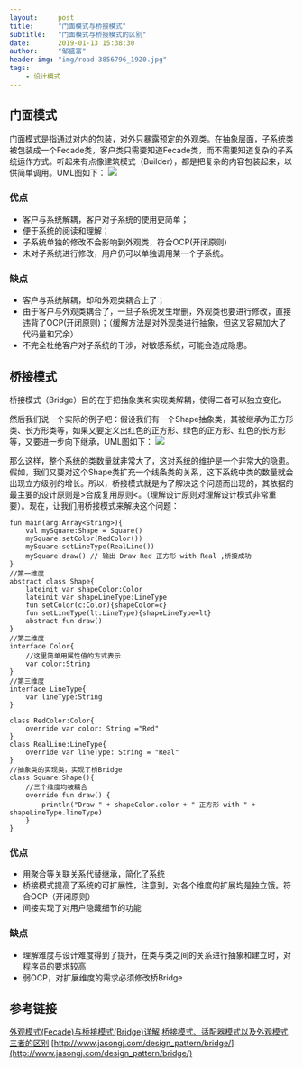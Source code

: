 ```yaml
---
layout:     post
title:      "门面模式与桥接模式"
subtitle:   "门面模式与桥接模式的区别"
date:       2019-01-13 15:38:30
author:     "邹盛富"
header-img: "img/road-3856796_1920.jpg"
tags:
    - 设计模式
---
```


## 门面模式
门面模式是指通过对内的包装，对外只暴露预定的外观类。在抽象层面，子系统类被包装成一个Fecade类，客户类只需要知道Fecade类，而不需要知道复杂的子系统运作方式。听起来有点像建筑模式（Builder），都是把复杂的内容包装起来，以供简单调用。UML图如下：
![](https://res.cloudinary.com/bytedance14/image/upload/v1547367197/Lark20190113-161156.png)

### 优点
- 客户与系统解耦，客户对子系统的使用更简单；
- 便于系统的阅读和理解；
- 子系统单独的修改不会影响到外观类，符合OCP(开闭原则)
- 未对子系统进行修改，用户仍可以单独调用某一个子系统。

### 缺点
- 客户与系统解耦，却和外观类耦合上了；
- 由于客户与外观类耦合了，一旦子系统发生增删，外观类也要进行修改，直接违背了OCP(开闭原则)；（缓解方法是对外观类进行抽象，但这又容易加大了代码量和冗余）
- 不完全杜绝客户对子系统的干涉，对敏感系统，可能会造成隐患。

## 桥接模式
桥接模式（Bridge）目的在于把抽象类和实现类解耦，使得二者可以独立变化。

然后我们说一个实际的例子吧：假设我们有一个Shape抽象类，其被继承为正方形类、长方形类等，如果又要定义出红色的正方形、绿色的正方形、红色的长方形等，又要进一步向下继承，UML图如下：
![](https://res.cloudinary.com/bytedance14/image/upload/v1547367965/Lark20190113-162535.png)

那么这样，整个系统的类数量就非常大了，这对系统的维护是一个非常大的隐患。假如，我们又要对这个Shape类扩充一个线条类的关系，这下系统中类的数量就会出现立方级别的增长。所以，桥接模式就是为了解决这个问题而出现的，其依据的最主要的设计原则是>合成复用原则<。（理解设计原则对理解设计模式非常重要）。现在，让我们用桥接模式来解决这个问题：

```
fun main(arg:Array<String>){
    val mySquare:Shape = Square()
    mySquare.setColor(RedColor())
    mySquare.setLineType(RealLine())
    mySquare.draw() // 输出 Draw Red 正方形 with Real ,桥接成功
}
//第一维度
abstract class Shape{
    lateinit var shapeColor:Color
    lateinit var shapeLineType:LineType
    fun setColor(c:Color){shapeColor=c}
    fun setLineType(lt:LineType){shapeLineType=lt}
    abstract fun draw()
}
//第二维度
interface Color{
    //这里简单用属性值的方式表示
    var color:String
}
//第三维度
interface LineType{
    var lineType:String
}

class RedColor:Color{
    override var color: String ="Red"
}
class RealLine:LineType{
    override var lineType: String = "Real"
}
//抽象类的实现类，实现了桥Bridge
class Square:Shape(){
    //三个维度均被耦合
    override fun draw() {
        println("Draw " + shapeColor.color + " 正方形 with " + shapeLineType.lineType)
    }
}
```

### 优点
- 用聚合等关联关系代替继承，简化了系统
- 桥接模式提高了系统的可扩展性，注意到，对各个维度的扩展均是独立饿。符合OCP（开闭原则）
- 间接实现了对用户隐藏细节的功能

### 缺点

- 理解难度与设计难度得到了提升，在类与类之间的关系进行抽象和建立时，对程序员的要求较高
- 弱OCP，对扩展维度的需求必须修改桥Bridge


## 参考链接
[外观模式(Fecade)与桥接模式(Bridge)详解](https://blog.csdn.net/Shenpibaipao/article/details/77234084)
[桥接模式、适配器模式以及外观模式三者的区别](https://blog.csdn.net/njutony1991/article/details/17039079)
[http://www.jasongj.com/design_pattern/bridge/](http://www.jasongj.com/design_pattern/bridge/)

